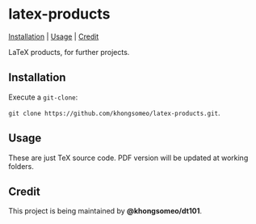 # latex-products

[Installation](#Installation) | [Usage](#Usage) | [Credit](#Credit)

LaTeX products, for further projects.

## Installation
Execute a `git-clone`:

`git clone https://github.com/khongsomeo/latex-products.git`.

## Usage
These are just TeX source code. PDF version will be updated at working folders.

## Credit
This project is being maintained by **@khongsomeo/dt101**.


